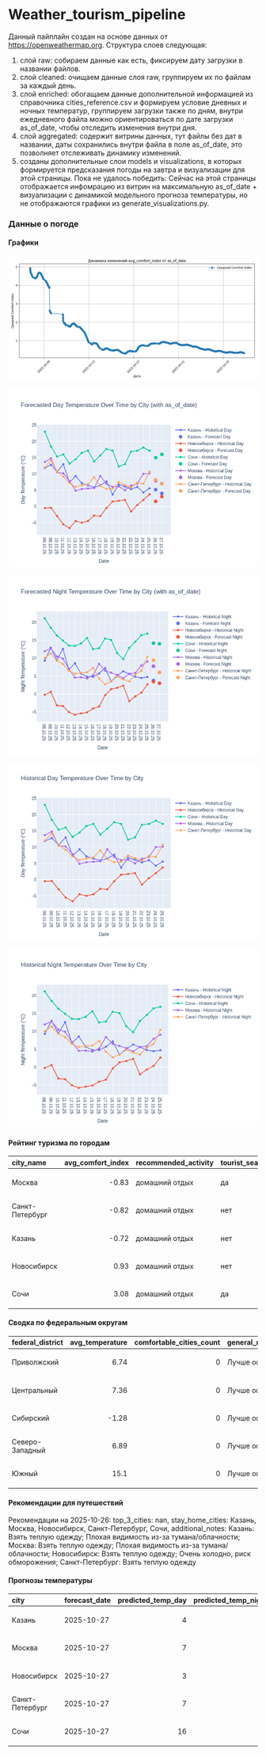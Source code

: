# Weather_tourism_pipeline
Данный пайплайн создан на основе данных от https://openweathermap.org.
Структура слоев следующая:
  1) слой raw: 
  собираем данные как есть, фиксируем дату загрузки в названии файлов.
  2) слой cleaned:
  очищаем данные слоя raw, группируем их по файлам за каждый день.
  3) слой enriched:
  обогащаем данные дополнительной информацией из справочника cities_reference.csv и формируем условие дневных и ночных температур,
  группируем загрузки также по дням, внутри ежедневного файла можно ориентироваться по дате загрузки as_of_date, чтобы отследить изменения внутри дня.
  4) слой aggregated:
   содержит витрины данных, тут файлы без дат в названии, даты сохранились внутри файла в поле as_of_date, это позволняет отслеживать динамику изменений.
  6) созданы дополнительные слои models и visualizations, в которых формируется предсказания погоды на завтра и визуализации для этой страницы.
  Пока не удалось победить: Сейчас на этой страницы отображается инфомрацию из витрин на максимальную as_of_date + визуализации с динамикой модельного прогноза температуры, 
  но не отображаются графики из generate_visualizations.py.
<!-- WEATHER DATA START -->
### Данные о погоде

#### Графики
![Comfort Index Trend](data/visualizations/comfort_index_trend.png)

![Forecasted Day Temperature](data/visualizations/forecasted_day_temperature.png)

![Forecasted Night Temperature](data/visualizations/forecasted_night_temperature.png)

![Historical Day Temperature](data/visualizations/historical_day_temperature.png)

![Historical Night Temperature](data/visualizations/historical_night_temperature.png)

#### Рейтинг туризма по городам
| city_name       |   avg_comfort_index | recommended_activity   | tourist_season_match   | tourism_season   | tour_recommendation       | as_of_date          |
|:----------------|--------------------:|:-----------------------|:-----------------------|:-----------------|:--------------------------|:--------------------|
| Москва          |               -0.83 | домашний отдых         | да                     | Круглогодично    | домашний отдых в сезон    | 2025-10-26 20:24:00 |
| Санкт-Петербург |               -0.82 | домашний отдых         | нет                    | Май-Сентябрь     | домашний отдых вне сезона | 2025-10-26 20:24:00 |
| Казань          |               -0.72 | домашний отдых         | нет                    | Май-Сентябрь     | домашний отдых вне сезона | 2025-10-26 20:24:00 |
| Новосибирск     |                0.93 | домашний отдых         | нет                    | Июнь-Август      | домашний отдых вне сезона | 2025-10-26 20:24:00 |
| Сочи            |                3.08 | домашний отдых         | да                     | Май-Октябрь      | домашний отдых в сезон    | 2025-10-26 20:24:00 |

#### Сводка по федеральным округам
| federal_district   |   avg_temperature |   comfortable_cities_count | general_recommendation   | as_of_date          |
|:-------------------|------------------:|---------------------------:|:-------------------------|:--------------------|
| Приволжский        |              6.74 |                          0 | Лучше остаться дома      | 2025-10-26 20:24:00 |
| Центральный        |              7.36 |                          0 | Лучше остаться дома      | 2025-10-26 20:24:00 |
| Сибирский          |             -1.28 |                          0 | Лучше остаться дома      | 2025-10-26 20:24:00 |
| Северо-Западный    |              6.89 |                          0 | Лучше остаться дома      | 2025-10-26 20:24:00 |
| Южный              |             15.1  |                          0 | Лучше остаться дома      | 2025-10-26 20:24:00 |

#### Рекомендации для путешествий
Рекомендации на 2025-10-26: top_3_cities: nan, stay_home_cities: Казань, Москва, Новосибирск, Санкт-Петербург, Сочи, additional_notes: Казань: Взять теплую одежду; Плохая видимость из-за тумана/облачности; Москва: Взять теплую одежду; Плохая видимость из-за тумана/облачности; Новосибирск: Взять теплую одежду; Очень холодно, риск обморожения; Санкт-Петербург: Взять теплую одежду

#### Прогнозы температуры
| city            | forecast_date   |   predicted_temp_day |   predicted_temp_night | model_type       | as_of_date          |
|:----------------|:----------------|---------------------:|-----------------------:|:-----------------|:--------------------|
| Казань          | 2025-10-27      |                    4 |                      3 | LinearRegression | 2025-10-26 20:24:53 |
| Москва          | 2025-10-27      |                    7 |                      6 | LinearRegression | 2025-10-26 20:24:53 |
| Новосибирск     | 2025-10-27      |                    3 |                      3 | LinearRegression | 2025-10-26 20:24:53 |
| Санкт-Петербург | 2025-10-27      |                    7 |                      6 | LinearRegression | 2025-10-26 20:24:53 |
| Сочи            | 2025-10-27      |                   16 |                     14 | LinearRegression | 2025-10-26 20:24:53 |


<!-- WEATHER DATA END -->
